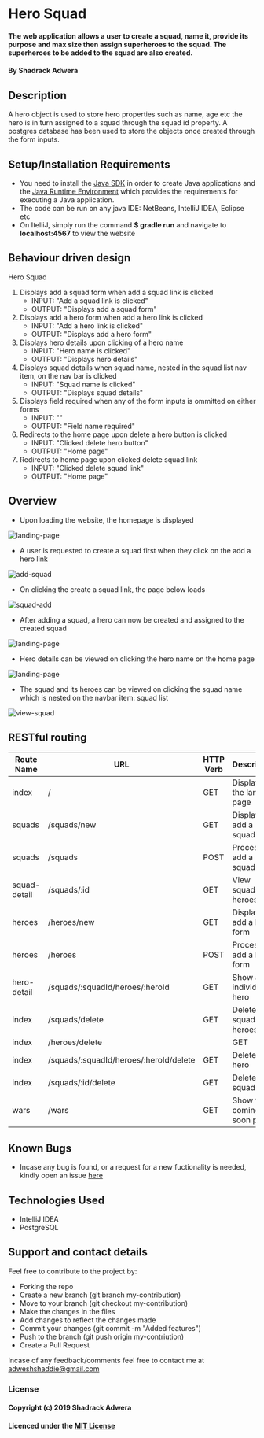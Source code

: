 # Hero Squad

#### The web application allows a user to create a squad, name it, provide its purpose and max size then assign superheroes to the squad. The superheroes to be added to the squad are also created.

#### By Shadrack Adwera

## Description

A hero object is used to store hero properties such as name, age etc the hero is in turn assigned to a squad through the squad id property. A postgres database has been used to store the objects once created through the form inputs.

## Setup/Installation Requirements

* You need to install the [Java SDK](https://sdkman.io/install) in order to create Java applications and the [Java Runtime Environment](https://sdkman.io/usage) which provides the requirements for executing a Java application.
* The code can be run on any java IDE: NetBeans, IntelliJ IDEA, Eclipse etc
* On ItelliJ, simply run the command **$ gradle run** and navigate to **localhost:4567** to view the website

## Behaviour driven design

Hero Squad

1. Displays add a squad form when add a squad link is clicked
    * INPUT: "Add a squad link is clicked"
    * OUTPUT: "Displays add a squad form"
2. Displays add a hero form when add a hero link is clicked
    * INPUT: "Add a hero link is clicked"
    * OUTPUT: "Displays add a hero form"
3. Displays hero details upon clicking of a hero name
    * INPUT: "Hero name is clicked"
    * OUTPUT: "Displays hero details"
4. Displays squad details when squad name, nested in the squad list nav item, on the nav bar is clicked
    * INPUT: "Squad name is clicked"
    * OUTPUT: "Displays squad details"
5. Displays field required when any of the form inputs is ommitted on either forms
    * INPUT: ""
    * OUTPUT: "Field name required"
6. Redirects to the home page upon delete a hero button is clicked
    * INPUT: "Clicked delete hero button"
    * OUTPUT: "Home page"
7. Redirects to home page upon clicked delete squad link
    * INPUT: "Clicked delete squad link"
    * OUTPUT: "Home page"

## Overview

* Upon loading the website, the homepage is displayed

![landing-page](src/main/resources/public/images/readme1.png)

* A user is requested to create a squad first when they click on the add a hero link

![add-squad](src/main/resources/public/images/readme2.png)

* On clicking the create a squad link, the page below loads

![squad-add](src/main/resources/public/images/readme3.png)

* After adding a squad, a hero can now be created and assigned to the created squad

![landing-page](src/main/resources/public/images/readme5.png)

* Hero details can be viewed on clicking the hero name on the home page

![landing-page](src/main/resources/public/images/readme6.png)

* The squad and its heroes can be viewed on clicking the squad name which is nested on the navbar item: squad list

![view-squad](src/main/resources/public/images/readme7.png)

## RESTful routing

| Route Name  | URL                                   | HTTP Verb     | Description                 |
|---          |---                                    |---            |---                          |
| index       | /                                     | GET           | Displays the landing page   |
| squads      | /squads/new                           | GET           | Displays add a squad form   |
| squads      | /squads                               | POST          | Process add a squad form    |
| squad-detail| /squads/:id                           | GET           | View squads and heroes      |
| heroes      | /heroes/new                           | GET           | Displays add a hero form    |
| heroes      | /heroes                               | POST          | Process add a hero form     |
| hero-detail | /squads/:squadId/heroes/:heroId       | GET           | Show an individual hero     |
| index       | /squads/delete                        | GET           | Delete all squads and heroes|
| index       | /heroes/delete|                       | GET           | Delete all heroes           |
| index       | /squads/:squadId/heroes/:heroId/delete| GET           | Delete a hero               |
|  index      | /squads/:id/delete                    | GET           | Delete a squad              |
| wars        | /wars                                 | GET           | Show the coming soon page   |

## Known Bugs

* Incase any bug is found, or a request for a new fuctionality is needed, kindly open an issue [here](https://github.com/ShadrackAdwera/HeroSquad/issues)


## Technologies Used

* IntelliJ IDEA
* PostgreSQL

## Support and contact details

Feel free to contribute to the project by:

* Forking the repo
* Create a new branch (git branch my-contribution)
* Move to your branch (git checkout my-contribution)
* Make the changes in the files
* Add changes to reflect the changes made
* Commit your changes (git commit -m "Added features")
* Push to the branch (git push origin my-contriution)
* Create a Pull Request

Incase of any feedback/comments feel free to contact me at adweshshaddie@gmail.com

### License

#### Copyright (c) 2019 Shadrack Adwera

#### Licenced under the [MIT License](LICENSE)

